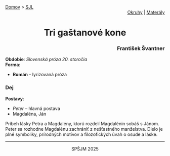 <div align="center">
    <div align="left">
        <a href="/README.md">Domov</a>
        >
        <a href="../SLOVENCINA.md">SJL</a>
    </div>
    <div align="right">
        <a href="../ustne-okruhy.org.md">Okruhy</a>
        |
        <a href="https://drive.google.com/drive/u/1/folders/1hWhZNvgWC-8cb7jK5zRorX9WfCzyq_WF">Materály</a>
    </div>
<h1> Tri gaštanové kone</h1>
    <div align="right">
        <h3>František Švantner</h3>
    </div>
</div>

__Obdobie__: _Slovenská próza 20. storočia_  
__Forma__:  
- **Román** - lyrizovaná próza

### Dej
__Postavy__:  
- *Peter* – hlavná postava  
- Magdaléna, Ján

Príbeh lásky Petra a Magdalény, ktorú rozdelí Magdalénin sobáš s Jánom. Peter sa rozhodne Magdalénu zachrániť z nešťastného manželstva. Dielo je plné symboliky, prírodných motívov a filozofických úvah o osude a láske.

---
<div align="center">
    <p>SPŠJM 2025</p>
</div>
